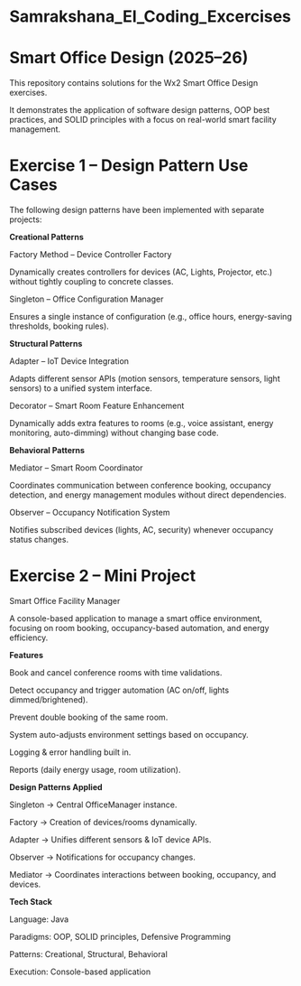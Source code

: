 # Samrakshana_EI_Coding_Excercises
# Smart Office Design (2025–26)

This repository contains solutions for the Wx2 Smart Office Design exercises.

It demonstrates the application of software design patterns, OOP best practices, and SOLID principles with a focus on real-world smart facility management.


# Exercise 1 – Design Pattern Use Cases

The following design patterns have been implemented with separate projects:

**Creational Patterns**

Factory Method – Device Controller Factory

Dynamically creates controllers for devices (AC, Lights, Projector, etc.) without tightly coupling to concrete classes.

Singleton – Office Configuration Manager

Ensures a single instance of configuration (e.g., office hours, energy-saving thresholds, booking rules).

**Structural Patterns**

Adapter – IoT Device Integration

Adapts different sensor APIs (motion sensors, temperature sensors, light sensors) to a unified system interface.

Decorator – Smart Room Feature Enhancement

Dynamically adds extra features to rooms (e.g., voice assistant, energy monitoring, auto-dimming) without changing base code.

**Behavioral Patterns**

Mediator – Smart Room Coordinator

Coordinates communication between conference booking, occupancy detection, and energy management modules without direct dependencies.

Observer – Occupancy Notification System

Notifies subscribed devices (lights, AC, security) whenever occupancy status changes.

# Exercise 2 – Mini Project
Smart Office Facility Manager

A console-based application to manage a smart office environment, focusing on room booking, occupancy-based automation, and energy efficiency.

**Features**

Book and cancel conference rooms with time validations.

Detect occupancy and trigger automation (AC on/off, lights dimmed/brightened).

Prevent double booking of the same room.

System auto-adjusts environment settings based on occupancy.

Logging & error handling built in.

Reports (daily energy usage, room utilization).

**Design Patterns Applied**

Singleton → Central OfficeManager instance.

Factory → Creation of devices/rooms dynamically.

Adapter → Unifies different sensors & IoT device APIs.

Observer → Notifications for occupancy changes.

Mediator → Coordinates interactions between booking, occupancy, and devices.

**Tech Stack**

Language: Java

Paradigms: OOP, SOLID principles, Defensive Programming

Patterns: Creational, Structural, Behavioral

Execution: Console-based application
